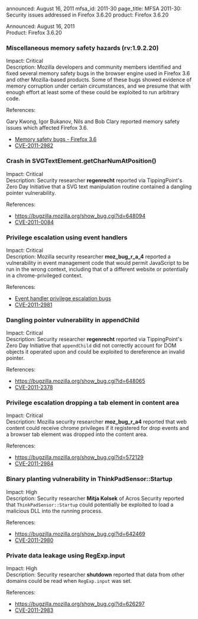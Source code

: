 announced: August 16, 2011
mfsa_id: 2011-30
page_title: MFSA 2011-30: Security issues addressed in Firefox 3.6.20
product: Firefox 3.6.20

<p>
<span class="label">Announced:</span>  August 16, 2011<br/>
<span class="label">Product:</span>    Firefox 3.6.20<br/>
</p>


<h3 id="cve-2011-2982">Miscellaneous memory safety hazards (rv:1.9.2.20)</h3>

<p>
<span class="label">Impact:</span> <span class="critical">Critical</span><br/>
<span class="label">Description:</span> Mozilla developers and community
members identified and fixed several memory safety bugs in the browser engine
used in Firefox 3.6 and other Mozilla-based products. Some of these bugs showed
evidence of memory corruption under certain circumstances, and we presume that
with enough effort at least some of these could be exploited to run arbitrary
code.</p>

<p><span class="label">References:</span><br/></p>

<p>Gary Kwong, Igor Bukanov, Nils and Bob Clary reported memory safety
issues which affected Firefox 3.6.</p>
<ul>
  <li><a href="https://bugzilla.mozilla.org/buglist.cgi?bug_id=541255,615970,632206,643062,674545">Memory safety bugs - Firefox 3.6</a></li>
  <li><a class="ex-ref" href="http://cve.mitre.org/cgi-bin/cvename.cgi?name=CVE-2011-2982">CVE-2011-2982</a></li>
</ul>


<h3 id="cve-2011-0084">Crash in SVGTextElement.getCharNumAtPosition()</h3>

<p>
<span class="label">Impact:</span> <span class="critical">Critical</span><br/>
<span class="label">Description:</span> Security
researcher <strong>regenrecht</strong> reported via TippingPoint's Zero Day
Initiative that a SVG text manipulation routine contained a dangling pointer
vulnerability.</p>

<p><span class="label">References:</span><br/></p>

<p>
  </p><ul>
    <li><a href="https://bugzilla.mozilla.org/show_bug.cgi?id=648094">https://bugzilla.mozilla.org/show_bug.cgi?id=648094</a></li>
    <li><a class="ex-ref" href="http://cve.mitre.org/cgi-bin/cvename.cgi?name=CVE-2011-0084">CVE-2011-0084</a></li>
  </ul>



<h3 id="cve-2011-2981">Privilege escalation using event handlers</h3>

<p>
<span class="label">Impact:</span> <span class="critical">Critical</span><br/>
<span class="label">Description:</span> Mozilla security
researcher <strong>moz_bug_r_a_4</strong> reported a vulnerability in event
management code that would permit JavaScript to be run in the wrong context,
including that of a different website or potentially in a chrome-privileged
context.</p>

<p><span class="label">References:</span><br/></p>

<p>
  </p><ul>
    <li><a href="https://bugzilla.mozilla.org/buglist.cgi?bug_id=650252,614151,643450">Event handler privilege escalation bugs</a></li>
    <li><a class="ex-ref" href="http://cve.mitre.org/cgi-bin/cvename.cgi?name=CVE-2011-2981">CVE-2011-2981</a></li>
  </ul>



<h3 id="cve-2011-2378">Dangling pointer vulnerability in appendChild</h3>

<p>
<span class="label">Impact:</span> <span class="critical">Critical</span><br/>
<span class="label">Description:</span> Security
researcher <strong>regenrecht</strong> reported via TippingPoint's Zero Day
Initiative that <code>appendChild</code> did not correctly account for DOM
objects it operated upon and could be exploited to dereference an invalid
pointer.</p>

<p><span class="label">References:</span><br/></p>

<p>
  </p><ul>
    <li><a href="https://bugzilla.mozilla.org/show_bug.cgi?id=648065">https://bugzilla.mozilla.org/show_bug.cgi?id=648065</a></li>
    <li><a class="ex-ref" href="http://cve.mitre.org/cgi-bin/cvename.cgi?name=CVE-2011-2378">CVE-2011-2378</a></li>
  </ul>



<h3 id="cve-2011-2984">Privilege escalation dropping a tab element in content area</h3>

<p>
<span class="label">Impact:</span> <span class="critical">Critical</span><br/>
<span class="label">Description:</span> Mozilla security
researcher <strong>moz_bug_r_a4</strong> reported that web content could receive
chrome privileges if it registered for drop events and a browser tab element was
dropped into the content area.</p>

<p><span class="label">References:</span><br/></p>

<p>
  </p><ul>
    <li><a href="https://bugzilla.mozilla.org/show_bug.cgi?id=572129">https://bugzilla.mozilla.org/show_bug.cgi?id=572129</a></li>
    <li><a class="ex-ref" href="http://cve.mitre.org/cgi-bin/cvename.cgi?name=CVE-2011-2984">CVE-2011-2984</a></li>
  </ul>



<h3 id="cve-2011-2980">Binary planting vulnerability in ThinkPadSensor::Startup</h3>

<p>
<span class="label">Impact:</span> <span class="high">High</span><br/>
<span class="label">Description:</span> Security researcher <strong>Mitja
Kolsek</strong> of Acros Security reported
that <code>ThinkPadSensor::Startup</code> could potentially be exploited to load
a malicious DLL into the running process.</p>

<p><span class="label">References:</span><br/></p>

<p>
  </p><ul>
    <li><a href="https://bugzilla.mozilla.org/show_bug.cgi?id=642469">https://bugzilla.mozilla.org/show_bug.cgi?id=642469</a></li>
    <li><a class="ex-ref" href="http://cve.mitre.org/cgi-bin/cvename.cgi?name=CVE-2011-2980">CVE-2011-2980</a></li>
  </ul>



<h3 id="cve-2011-2983">Private data leakage using RegExp.input</h3>

<p>
<span class="label">Impact:</span> <span class="high">High</span><br/>
<span class="label">Description:</span> Security
researcher <strong>shutdown</strong> reported that data from other domains could
be read when <code>RegExp.input</code> was set.</p>

<p><span class="label">References:</span><br/></p>

<p>
  </p><ul>
    <li><a href="https://bugzilla.mozilla.org/show_bug.cgi?id=626297">https://bugzilla.mozilla.org/show_bug.cgi?id=626297</a></li>
    <li><a class="ex-ref" href="http://cve.mitre.org/cgi-bin/cvename.cgi?name=CVE-2011-2983">CVE-2011-2983</a></li>
  </ul>





